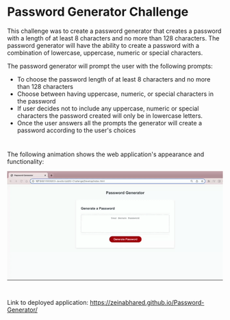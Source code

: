 # Password Generator Challenge 

This challenge was to create a password generator that creates a password with a length of at least 8 characters and no more than 128 characters. The password generator will have the ability to create a password with a combination of lowercase, uppercase, numeric or special characters. 

The password generator will prompt the user with the following prompts: 

* To choose the password length of at least 8 characters and no more than 128 characters 
* Choose between having uppercase, numeric, or special characters in the password 
* If user decides not to include any uppercase, numeric or special characters the password created will only be in lowercase letters. 
* Once the user answers all the prompts the generator will create a password according to the user's choices 

# 

The following animation shows the web application's appearance and functionality: 

![animation](./images/password-generator.gif)

#

Link to deployed application: https://zeinabhared.github.io/Password-Generator/
